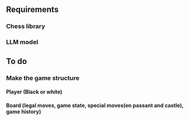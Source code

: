 
## Requirements

### Chess library

### LLM model


## To do

### Make the game structure
#### Player (Black or white)
#### Board (legal moves, game state, special moves(en passant and castle), game history)

